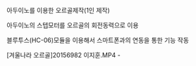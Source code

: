 아두이노를 이용한 오르골제작(1인 제작)

아두이노의 스텝모터를 오르골의 회전동력으로 이용

블루투스(HC-06)모듈을 이용해서 스마트폰과의 연동을 통한 기능 작동

[겨울나라 오르골]20156982 이지훈.MP4 - 
